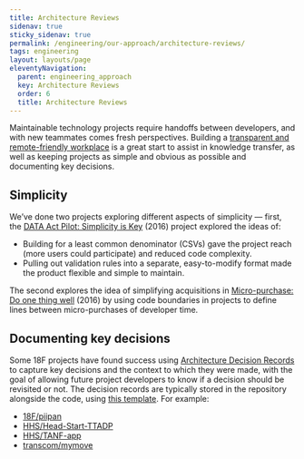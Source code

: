```yaml
---
title: Architecture Reviews
sidenav: true
sticky_sidenav: true
permalink: /engineering/our-approach/architecture-reviews/
tags: engineering
layout: layouts/page
eleventyNavigation: 
  parent: engineering_approach
  key: Architecture Reviews
  order: 6
  title: Architecture Reviews
---
```


Maintainable technology projects require handoffs between developers, and with new teammates comes fresh perspectives. Building a [transparent and remote-friendly
workplace](https://18f.gsa.gov/2015/10/15/best-practices-for-distributed-teams/) is a great start to assist in knowledge transfer, as well as keeping projects as simple and obvious as possible and documenting key decisions. 

## Simplicity

We’ve done two projects exploring different aspects of simplicity — first, the [DATA Act Pilot: Simplicity is Key]({{site.baseurl}}/architecture-reviews/data-act-pilot) (2016) project explored the ideas of:

- Building for a least common denominator (CSVs) gave the project reach (more users could participate) and reduced code complexity. 
- Pulling out validation rules into a separate, easy-to-modify format made the product flexible and simple to maintain. 

The second explores the idea of simplifying acquisitions in [Micro-purchase: Do one thing well]({{site.baseurl}}/architecture-reviews/micro-purchase) (2016) by using code boundaries in projects to define lines between micro-purchases of developer time. 

## Documenting key decisions

Some 18F projects have found success using [Architecture Decision Records](https://adr.github.io/) to capture key decisions and the context to which they were made, with the goal of allowing future project developers to know if a decision should be revisited or not. The decision records are typically stored in the repository alongside the code, using [this template](https://github.com/joelparkerhenderson/architecture-decision-record/blob/main/templates/decision-record-template-by-michael-nygard/index.md). For example:

- [18F/piipan](https://github.com/18F/piipan/tree/main/docs/adr)
- [HHS/Head-Start-TTADP](https://github.com/HHS/Head-Start-TTADP/tree/main/docs/adr)
- [HHS/TANF-app](https://github.com/HHS/TANF-app/tree/main/docs/Architecture%20Decision%20Record)
- [transcom/mymove](https://github.com/transcom/mymove/tree/master/docs/adr)
